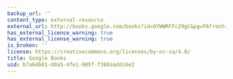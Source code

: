 ```yaml
---
backup_url: ''
content_type: external-resource
external_url: http://books.google.com/books?id=OYWWRFFc29gC&pg=PAfrontcover
has_external_licence_warning: true
has_external_license_warning: true
is_broken: ''
license: https://creativecommons.org/licenses/by-nc-sa/4.0/
title: Google Books
uid: b7a64b01-d0a5-4fe1-905f-f368aaddc6e2
---
```

